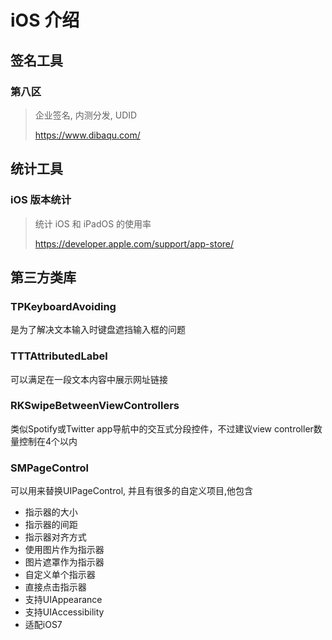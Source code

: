 # iOS 介绍

## 签名工具

### 第八区

> 企业签名, 内测分发, UDID
>
> https://www.dibaqu.com/

## 统计工具

### iOS 版本统计

> 统计 iOS 和 iPadOS 的使用率
>
> https://developer.apple.com/support/app-store/

## 第三方类库

### TPKeyboardAvoiding

是为了解决文本输入时键盘遮挡输入框的问题

### TTTAttributedLabel

可以满足在一段文本内容中展示网址链接

### RKSwipeBetweenViewControllers

类似Spotify或Twitter app导航中的交互式分段控件，不过建议view controller数量控制在4个以内

### SMPageControl

可以用来替换UIPageControl, 并且有很多的自定义项目,他包含

- 指示器的大小
- 指示器的间距
- 指示器对齐方式
- 使用图片作为指示器
- 图片遮罩作为指示器
- 自定义单个指示器
- 直接点击指示器
- 支持UIAppearance
- 支持UIAccessibility
- 适配iOS7

